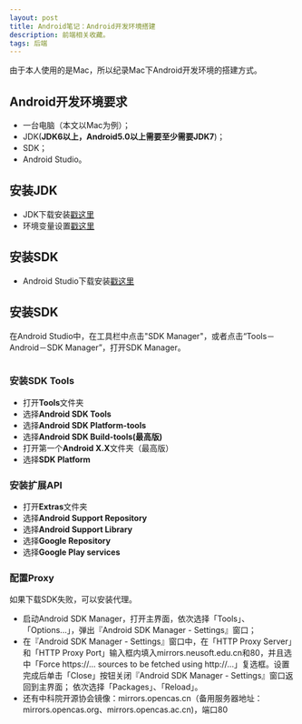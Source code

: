 ```yaml
---
layout: post
title: Android笔记：Android开发环境搭建
description: 前端相关收藏。
tags: 后端
---
```


由于本人使用的是Mac，所以纪录Mac下Android开发环境的搭建方式。

## **Android开发环境要求**

* 一台电脑（本文以Mac为例）；
* JDK(**JDK6以上，Android5.0以上需要至少需要JDK7**)；
* SDK；
* Android Studio。

## **安装JDK**

* JDK下载安装[戳这里](http://www.oracle.com/technetwork/cn/java/javase/downloads/index.html)
* 环境变量设置[戳这里](http://cherryleer.com/2012/10/02/java-env-variables)

## **安装SDK**

* Android Studio下载安装[戳这里](http://developer.android.com/sdk/index.html)

## **安装SDK**

在Android Studio中，在工具栏中点击"SDK Manager"，或者点击“Tools－Android－SDK Manager”，打开SDK Manager。

<p class="picture"><img alt="" src="{{site.qiniu_static}}/assets/img/2015-9-11/sdk-manager.jpg"/></p>

### **安装SDK Tools**

* 打开**Tools**文件夹
* 选择**Android SDK Tools**
* 选择**Android SDK Platform-tools**
* 选择**Android SDK Build-tools(最高版)**
* 打开第一个**Android X.X**文件夹（最高版）
* 选择**SDK Platform**

### **安装扩展API**

* 打开**Extras**文件夹
* 选择**Android Support Repository**
* 选择**Android Support Library**
* 选择**Google Repository**
* 选择**Google Play services**

### **配置Proxy**

如果下载SDK失败，可以安装代理。

* 启动Android SDK Manager，打开主界面，依次选择「Tools」、「Options...」，弹出『Android SDK Manager - Settings』窗口；
* 在『Android SDK Manager - Settings』窗口中，在「HTTP Proxy Server」和「HTTP Proxy Port」输入框内填入mirrors.neusoft.edu.cn和80，并且选中「Force https://... sources to be fetched using http://...」复选框。设置完成后单击「Close」按钮关闭『Android SDK Manager - Settings』窗口返回到主界面；
依次选择「Packages」、「Reload」。
* 还有中科院开源协会镜像：mirrors.opencas.cn（备用服务器地址：mirrors.opencas.org、mirrors.opencas.ac.cn)，端口80